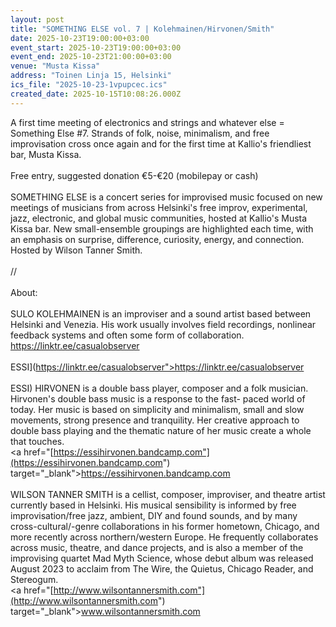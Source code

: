 ```yaml
---
layout: post
title: "SOMETHING ELSE vol. 7 | Kolehmainen/Hirvonen/Smith"
date: 2025-10-23T19:00:00+03:00
event_start: 2025-10-23T19:00:00+03:00
event_end: 2025-10-23T21:00:00+03:00
venue: "Musta Kissa"
address: "Toinen Linja 15, Helsinki"
ics_file: "2025-10-23-1vpupcec.ics"
created_date: 2025-10-15T10:08:26.000Z
---
```


A first time meeting of electronics and strings and whatever else = Something Else #7. Strands of folk, noise, minimalism, and free improvisation cross once again and for the first time at Kallio's friendliest bar, Musta Kissa.<br><br>Free entry, suggested donation €5-€20 (mobilepay or cash)<br><br>SOMETHING ELSE is a concert series for improvised music focused on new meetings of musicians from across Helsinki's free improv, experimental, jazz, electronic, and global music communities, hosted at Kallio's Musta Kissa bar. New small-ensemble groupings are highlighted each time, with an emphasis on surprise, difference, curiosity, energy, and connection. Hosted by Wilson Tanner Smith.<br><br>//<br><br>About:<br><br>SULO KOLEHMAINEN is an improviser and a sound artist based between Helsinki and Venezia. His work usually involves field recordings, nonlinear feedback systems and often some form of collaboration.<br><a href="[https://linktr.ee/casualobserver">https://linktr.ee/casualobserver</a><br><br>ESSI](https://linktr.ee/casualobserver">https://linktr.ee/casualobserver</a><br><br>ESSI) HIRVONEN is a double bass player, composer and a folk musician. Hirvonen's double bass music is a response to the fast- paced world of today. Her music is based on simplicity and minimalism, small and slow movements, strong presence and tranquility. Her creative approach to double bass playing and the thematic nature of her music create a whole that touches.<br><a href="[https://essihirvonen.bandcamp.com"](https://essihirvonen.bandcamp.com") target="_blank">[https://essihirvonen.bandcamp.com</a><br><br>WILSON](https://essihirvonen.bandcamp.com</a><br><br>WILSON) TANNER SMITH is a cellist, composer, improviser, and theatre artist currently based in Helsinki. His musical sensibility is informed by free improvisation/free jazz, ambient, DIY and found sounds, and by many cross-cultural/-genre collaborations in his former hometown, Chicago, and more recently across northern/western Europe. He frequently collaborates across music, theatre, and dance projects, and is also a member of the improvising quartet Mad Myth Science, whose debut album was released August 2023 to acclaim from The Wire, the Quietus, Chicago Reader, and Stereogum.<br><a href="[http://www.wilsontannersmith.com"](http://www.wilsontannersmith.com") target="_blank">[www.wilsontannersmith.com</a><br> ](http://www.wilsontannersmith.com</a><br> )
